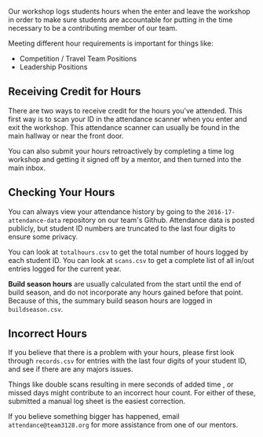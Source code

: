 Our workshop logs students hours when the enter and leave the workshop in order to make sure students are accountable for putting in the time necessary to be a contributing member of our team.

Meeting different hour requirements is important for things like:

- Competition / Travel Team Positions  
- Leadership Positions  

## Receiving Credit for Hours

There are two ways to receive credit for the hours you've attended. This first way is to scan your ID in the attendance scanner when you enter and exit the workshop. This attendance scanner can usually be found in the main hallway or near the front door. 

You can also submit your hours retroactively by completing a time log workshop and getting it signed off by a mentor, and then turned into the main inbox.

## Checking Your Hours

You can always view your attendance history by going to the `2016-17-attendance-data` repository on our team's Github. Attendance data is posted publicly, but student ID numbers are truncated to the last four digits to ensure some privacy. 

You can look at `totalhours.csv` to get the total number of hours logged by each student ID. You can look at `scans.csv` to get a complete list of all in/out entries logged for the current year.

**Build season hours** are usually calculated from the start until the end of build season, and do not incorporate any hours gained before that point. Because of this, the summary build season hours are logged in `buildseason.csv`.

## Incorrect Hours

If you believe that there is a problem with your hours, please first look through `records.csv` for entries with the last four digits of your student ID, and see if there are any majors issues. 

Things like double scans resulting in mere seconds of added time , or missed days might contribute to an incorrect hour count. For either of these, submitted a manual log sheet is the easiest correction.

If you believe something bigger has happened, email `attendance@team3128.org` for more assistance from one of our mentors.